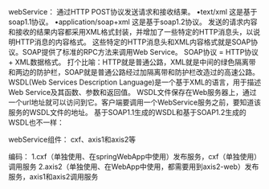 webService：
    通过HTTP POST协议发送请求和接收结果。
        •text/xml 这是基于soap1.1协议。
        •application/soap+xml 这是基于soap1.2协议。
    发送的请求内容和接收的结果内容都采用XML格式封装，并增加了一些特定的HTTP消息头，以说明HTTP消息的内容格式。
    这些特定的HTTP消息头和XML内容格式就是SOAP协议。SOAP提供了标准的RPC方法来调用Web Service。
    SOAP协议 = HTTP协议 + XML数据格式。
    打个比喻：HTTP就是普通公路，XML就是中间的绿色隔离带和两边的防护栏，SOAP就是普通公路经过加隔离带和防护栏改造过的高速公路。
    WSDL(Web Services Description Language)是一个基于XML的语言，用于描述Web Service及其函数、参数和返回值。
    WSDL文件保存在Web服务器上，通过一个url地址就可以访问到它。客户端要调用一个WebService服务之前，要知道该服务的WSDL文件的地址。
    基于SOAP1.1生成的WSDL和基于SOAP1.2生成的WSDL也不一样：
    
webService组件：
    cxf、axis1和axis2等
    
编码：
    1.cxf（单独使用、在springWebApp中使用）发布服务，cxf（单独使用）调用服务
    2.axis2（单独使用、在WebApp中使用，都需要用到axis2-web）发布服务，axis1和axis2调用服务